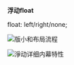 **浮动float**

float: left/right/none;

![版小和布局流程](https://raw.githubusercontent.com/gaox-dev/Pics/main/2022/10/%E7%89%88%E5%B0%8F%E5%92%8C%E5%B8%83%E5%B1%80%E6%B5%81%E7%A8%8BlnPGsP.png)





![淨动详细内幕特性](https://raw.githubusercontent.com/gaox-dev/Pics/main/2022/10/%E6%B7%A8%E5%8A%A8%E8%AF%A6%E7%BB%86%E5%86%85%E5%B9%95%E7%89%B9%E6%80%A7WHcP5O.png)